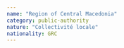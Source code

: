 ```yaml
---
name: "Region of Central Macedonia"
category: public-authority
nature: "Collectivité locale"
nationality: GRC
---
```

    